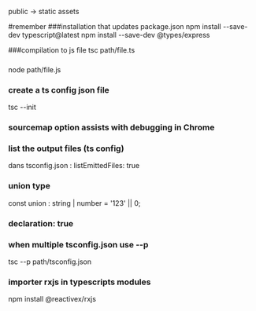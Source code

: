 public -> static assets

#remember
###installation that updates package.json
npm install --save-dev typescript@latest
npm install --save-dev @types/express

###compilation to js file
tsc path/file.ts
###
node path/file.js

### create a ts config json file
tsc --init

### sourcemap option assists with debugging in Chrome

### list the output files (ts config)
dans tsconfig.json : listEmittedFiles: true

### union type
const union : string | number = '123' || 0;

### declaration: true

### when multiple tsconfig.json use --p
tsc --p path/tsconfig.json

### importer rxjs in typescripts modules
npm install @reactivex/rxjs


